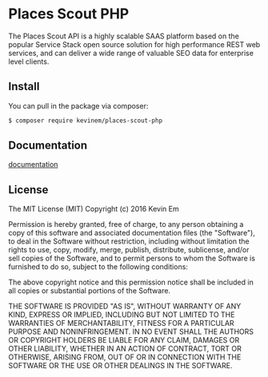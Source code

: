# Places Scout PHP 

The Places Scout API is a highly scalable SAAS platform based on the popular Service Stack open source solution for 
high performance REST web services, and can deliver a wide range of valuable SEO data for enterprise level clients.

## Install

You can pull in the package via composer:
``` bash
$ composer require kevinem/places-scout-php
```

## Documentation

[documentation](https://apihost1.placesscout.com/documentation/index.html)

## License 

The MIT License (MIT)
Copyright (c) 2016 Kevin Em

Permission is hereby granted, free of charge, to any person obtaining a copy of this software and associated
documentation files (the "Software"), to deal in the Software without restriction, including without limitation
the rights to use, copy, modify, merge, publish, distribute, sublicense, and/or sell copies of the Software,
and to permit persons to whom the Software is furnished to do so, subject to the following conditions:

The above copyright notice and this permission notice shall be included in all copies or substantial portions of
the Software.

THE SOFTWARE IS PROVIDED "AS IS", WITHOUT WARRANTY OF ANY KIND, EXPRESS OR IMPLIED, INCLUDING BUT NOT LIMITED
TO THE WARRANTIES OF MERCHANTABILITY, FITNESS FOR A PARTICULAR PURPOSE AND NONINFRINGEMENT. IN NO EVENT SHALL
THE AUTHORS OR COPYRIGHT HOLDERS BE LIABLE FOR ANY CLAIM, DAMAGES OR OTHER LIABILITY, WHETHER IN AN ACTION OF
CONTRACT, TORT OR OTHERWISE, ARISING FROM, OUT OF OR IN CONNECTION WITH THE SOFTWARE OR THE USE OR OTHER DEALINGS
IN THE SOFTWARE.